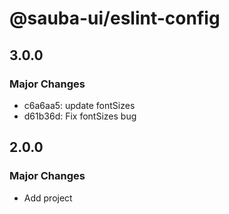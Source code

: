 # @sauba-ui/eslint-config

## 3.0.0

### Major Changes

- c6a6aa5: update fontSizes
- d61b36d: Fix fontSizes bug

## 2.0.0

### Major Changes

- Add project
